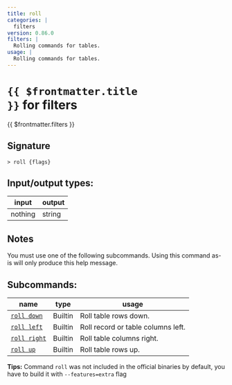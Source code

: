 ```yaml
---
title: roll
categories: |
  filters
version: 0.86.0
filters: |
  Rolling commands for tables.
usage: |
  Rolling commands for tables.
---
```

<!-- This file is automatically generated. Please edit the command in https://github.com/nushell/nushell instead. -->

# <code>{{ $frontmatter.title }}</code> for filters

<div class='command-title'>{{ $frontmatter.filters }}</div>

## Signature

```> roll {flags} ```


## Input/output types:

| input   | output |
| ------- | ------ |
| nothing | string |

## Notes
You must use one of the following subcommands. Using this command as-is will only produce this help message.

## Subcommands:

| name                                         | type    | usage                              |
| -------------------------------------------- | ------- | ---------------------------------- |
| [`roll down`](/commands/docs/roll_down.md)   | Builtin | Roll table rows down.              |
| [`roll left`](/commands/docs/roll_left.md)   | Builtin | Roll record or table columns left. |
| [`roll right`](/commands/docs/roll_right.md) | Builtin | Roll table columns right.          |
| [`roll up`](/commands/docs/roll_up.md)       | Builtin | Roll table rows up.                |

**Tips:** Command `roll` was not included in the official binaries by default, you have to build it with `--features=extra` flag